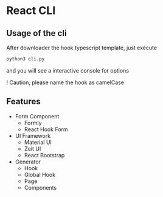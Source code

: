 # React CLI

## Usage of the cli

After downloader the hook typescript template,
just execute
```python
python3 cli.py
```
and you will see a interactive console for options

! Caution, please name the hook as camelCase

## Features
- Form Component
    - Formly
    - React Hook Form
- UI Framework
    - Material UI
    - Zeit UI
    - React Bootstrap
- Generator
    - Hook
    - Global Hook
    - Page
    - Components